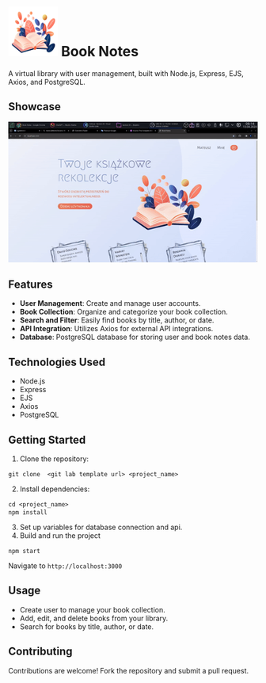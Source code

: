 # <img src="https://github.com/muslewski/book-notes/blob/main/public/images/hero_book.png" width="100" height="100" /> Book Notes

A virtual library with user management, built with Node.js, Express, EJS, Axios, and PostgreSQL.

## Showcase
![Book Notes](https://raw.githubusercontent.com/muslewski/book-notes/main/presentation.gif)

## Features

- **User Management**: Create and manage user accounts.
- **Book Collection**: Organize and categorize your book collection.
- **Search and Filter**: Easily find books by title, author, or date.
- **API Integration**: Utilizes Axios for external API integrations.
- **Database**: PostgreSQL database for storing user and book notes data.

## Technologies Used
- Node.js
- Express
- EJS
- Axios
- PostgreSQL

## Getting Started

1. Clone the repository:
```
git clone  <git lab template url> <project_name>
```
2. Install dependencies:
```
cd <project_name>
npm install
```
3. Set up variables for database connection and api.
4. Build and run the project
```
npm start
```
  Navigate to `http://localhost:3000`

## Usage

- Create user to manage your book collection.
- Add, edit, and delete books from your library.
- Search for books by title, author, or date.

## Contributing

Contributions are welcome! Fork the repository and submit a pull request.
